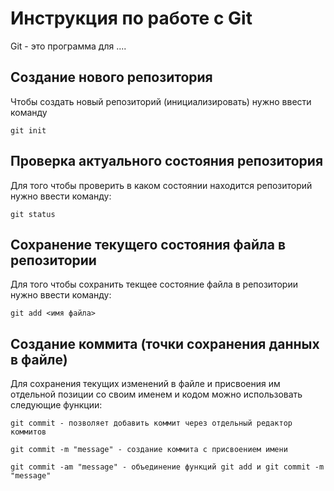 # Инструкция по работе с Git

Git - это программа для ....
## Создание нового репозитория

Чтобы создать новый репозиторий (инициализировать) нужно ввести команду

    git init


## Проверка актуального состояния репозитория

Для того чтобы проверить в каком состоянии находится репозиторий нужно ввести команду:

    git status

 ## Сохранение текущего состояния файла в репозитории

Для того чтобы сохранить текщее состояние файла в репозитории нужно ввести команду:

    git add <имя файла>

## Создание коммита (точки сохранения данных в файле)

Для сохранения текущих изменений в файле и присвоения им отдельной позиции со своим именем и кодом можно использовать следующие функции:

    git commit - позволяет добавить коммит через отдельный редактор коммитов

    git commit -m "message" - создание коммита с присвоением имени

    git commit -am "message" - объединение функций git add и git commit -m "message"
    